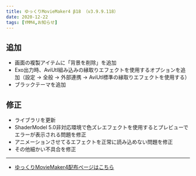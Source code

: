 ```yaml
---
title: ゆっくりMovieMaker4 β18 （v3.9.9.118）
date: 2020-12-22
tags: [YMM4,お知らせ]
---
```

## 追加
- 画面の複製アイテムに「背景を削除」を追加
- Exo出力時、AviUtl組み込みの縁取りエフェクトを使用するオプションを追加（設定 → 全般 → 外部連携 → AviUtl標準の縁取りエフェクトを使用する）
- ブラックテーマを追加
## 修正
- ライブラリを更新
- ShaderModel 5.0非対応環境で色ズレエフェクトを使用するとプレビューでエラーが表示される問題を修正
- アニメーションさせてるエフェクトを正常に読み込めない問題を修正
- その他細かい不具合を修正
---

- [ゆっくりMovieMaker4配布ページはこちら](../index.md)